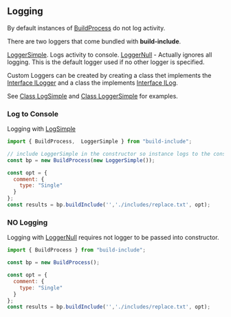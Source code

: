 ## Logging

By default instances of [BuildProcess](/build-include/classes/src.buildprocess.html) do not log activity.

There are two loggers that come bundled with **build-include**.  

[LoggerSimple](/build-include/classes/src_log.loggersimple.html). Logs activity to console.
[LoggerNull](/build-include/classes/src_log.loggernull.html) - Actually ignores all logging.
This is the default logger used if no other logger is specified.

Custom Loggers can be created  by creating a class thet implements the [Interface ILogger](/build-include/interfaces/src_interface.ilogger.html)
and a class the implements [Interface ILog](/build-include/interfaces/src_interface.ilog.html).

See [Class LogSimple](/build-include/classes/src_log.logsimple.html) and
[Class LoggerSimple](/build-include/classes/src_log.loggersimple.html) for examples.

### Log to Console

Logging with [LogSimple](/build-include/classes/src_log.logsimple.html)

```js
import { BuildProcess,  LoggerSimple } from "build-include";

// include LoggerSimple in the constructor so instance logs to the console.
const bp = new BuildProcess(new LoggerSimple());

const opt = {
  comment: {
    type: "Single"
  }
};
const results = bp.buildInclude('','./includes/replace.txt', opt);
```

### NO Logging

Logging with [LoggerNull](/build-include/classes/src_log.loggernull.html) requires not logger to be passed into constructor.

```js
import { BuildProcess } from "build-include";

const bp = new BuildProcess();

const opt = {
  comment: {
    type: "Single"
  }
};
const results = bp.buildInclude('','./includes/replace.txt', opt);
```
